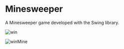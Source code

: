 # Minesweeper
A Minesweeper game developed with the Swing library.

![win](https://github.com/emirsansar/Minesweeper/assets/92544814/0e5d0696-b779-4670-a6cd-8c64378ce71c)

![winMine](https://github.com/emirsansar/Minesweeper/assets/92544814/8586939a-0d3c-461d-9d6e-763d0da411af)
